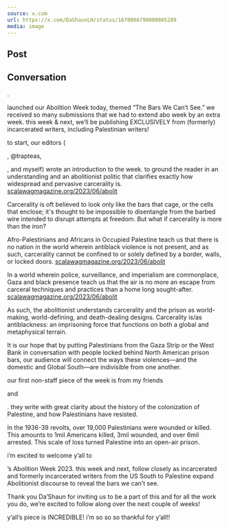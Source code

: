 ```yaml
---
source: x.com
url: https://x.com/DaShaunLH/status/1670866798000865289
media: image
---
```


## Post

## Conversation

.

launched our Abolition Week today, themed “The Bars We Can’t See.” we received so many submissions that we had to extend abo week by an extra week. this week & next, we’ll be publishing EXCLUSIVELY from (formerly) incarcerated writers, including Palestinian writers!

to start, our editors (

, @trapteas,

, and myself) wrote an introduction to the week. to ground the reader in an understanding and an abolitionist politic that clarifies exactly how widespread and pervasive carcerality is. [scalawagmagazine.org/2023/06/abolit](https://t.co/ArB61IkQf5)

Carcerality is oft believed to look only like the bars that cage, or the cells that enclose; it's thought to be impossible to disentangle from the barbed wire intended to disrupt attempts at freedom. But what if carcerality is more than the iron?

Afro-Palestinians and Africans in Occupied Palestine teach us that there is no nation in the world wherein antiblack violence is not present, and as such, carcerality cannot be confined to or solely defined by a border, walls, or locked doors. [scalawagmagazine.org/2023/06/abolit](https://t.co/ArB61IkQf5)

In a world wherein police, surveillance, and imperialism are commonplace, Gaza and black presence teach us that the air is no more an escape from carceral techniques and practices than a home long sought-after. [scalawagmagazine.org/2023/06/abolit](https://t.co/ArB61IkQf5)

As such, the abolitionist understands carcerality and the prison as world-making, world-defining, and death-dealing designs. Carcerality is/as antiblackness: an imprisoning force that functions on both a global and metaphysical terrain.

It is our hope that by putting Palestinians from the Gaza Strip or the West Bank in conversation with people locked behind North American prison bars, our audience will connect the ways these violences—and the domestic and Global South—are indivisible from one another.

our first non-staff piece of the week is from my friends

and

. they write with great clarity about the history of the colonization of Palestine, and how Palestinians have resisted.



In the 1936-39 revolts, over 19,000 Palestinians were wounded or killed. This amounts to 1mil Americans killed, 3mil wounded, and over 6mil arrested. This scale of loss turned Palestine into an open-air prison.

i’m excited to welcome y’all to

’s Abolition Week 2023. this week and next, follow closely as incarcerated and formerly incarcerated writers from the US South to Palestine expand Abolitionist discourse to reveal the bars we can’t see. 

Thank you Da’Shaun for inviting us to be a part of this and for all the work you do, we’re excited to follow along over the next couple of weeks!

y’all’s piece is INCREDIBLE! i’m so so so thankful for y’all!!
